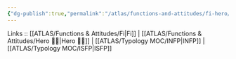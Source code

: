 ```yaml
---
{"dg-publish":true,"permalink":"/atlas/functions-and-attitudes/fi-hero/"}
---
```


Links :: [[ATLAS/Functions & Attitudes/Fi\|Fi]] | [[ATLAS/Functions & Attitudes/Hero 🦸‍♂️\|Hero 🦸‍♂️]] | [[ATLAS/Typology MOC/INFP\|INFP]] | [[ATLAS/Typology MOC/ISFP\|ISFP]]


